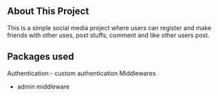 ## About This Project 
This is a simple social media project where users can register and make friends with other uses, post stuffs, comment and like other users post.

## Packages used 
Authentication:- custom authentication 
Middlewares
- admin middleware